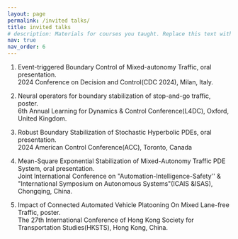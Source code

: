 ```yaml
---
layout: page
permalink: /invited talks/
title: invited talks
# description: Materials for courses you taught. Replace this text with your description.
nav: true
nav_order: 6
---
```


<!-- For now, this page is assumed to be a static description of your courses. You can convert it to a collection similar to `_projects/` so that you can have a dedicated page for each course. -->


1. Event-triggered Boundary Control of Mixed-autonomy Traffic, oral presentation.    
2024 Conference on Decision and Control(CDC 2024), Milan, Italy.

2. Neural operators for boundary stabilization of stop-and-go traffic, poster.  
6th Annual Learning for Dynamics & Control Conference(L4DC), Oxford, United Kingdom.

3. Robust Boundary Stabilization of Stochastic Hyperbolic PDEs, oral presentation.  
2024 American Control Conference(ACC), Toronto, Canada

4. Mean-Square Exponential Stabilization of Mixed-Autonomy Traffic PDE System, oral presentation.  
Joint International Conference on "Automation-Intelligence-Safety'' & "International Symposium on Autonomous Systems"(ICAIS &ISAS), Chongqing, China.

5. Impact of Connected Automated Vehicle Platooning On Mixed Lane-free Traffic, poster.  
The 27th International Conference of Hong Kong Society for Transportation Studies(HKSTS), Hong Kong, China.

